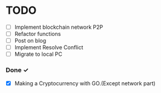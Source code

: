 # TODO

- [ ] Implement blockchain network P2P
- [ ] Refactor functions
- [ ] Post on blog
- [ ] Implement Resolve Conflict
- [ ] Migrate to local PC

### Done ✓

- [x] Making a Cryptocurrency with GO.(Except network part)
